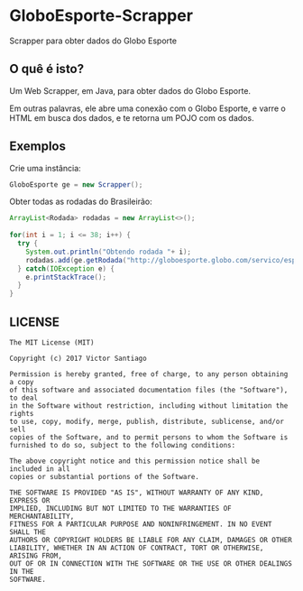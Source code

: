 # GloboEsporte-Scrapper
Scrapper para obter dados do Globo Esporte

## O quê é isto?
Um Web Scrapper, em Java, para obter dados do Globo Esporte.

Em outras palavras, ele abre uma conexão com o Globo Esporte, e varre o HTML em busca dos dados, e te retorna um POJO com os dados.

## Exemplos
Crie uma instância:
```java
GloboEsporte ge = new Scrapper();
```

Obter todas as rodadas do Brasileirão:
```java
ArrayList<Rodada> rodadas = new ArrayList<>();
        
for(int i = 1; i <= 38; i++) {
  try {
    System.out.println("Obtendo rodada "+ i);
    rodadas.add(ge.getRodada("http://globoesporte.globo.com/servico/esportes_campeonato/responsivo/widget-uuid/c6008860-b121-40a5-afe6-3bae9af08a32/fases/fase-unica-seriea-2017/rodada/"+i+"/jogos.html"));
  } catch(IOException e) {
    e.printStackTrace();
  }
}
```

## LICENSE
```
The MIT License (MIT)

Copyright (c) 2017 Victor Santiago

Permission is hereby granted, free of charge, to any person obtaining a copy
of this software and associated documentation files (the "Software"), to deal
in the Software without restriction, including without limitation the rights
to use, copy, modify, merge, publish, distribute, sublicense, and/or sell
copies of the Software, and to permit persons to whom the Software is
furnished to do so, subject to the following conditions:

The above copyright notice and this permission notice shall be included in all
copies or substantial portions of the Software.

THE SOFTWARE IS PROVIDED "AS IS", WITHOUT WARRANTY OF ANY KIND, EXPRESS OR
IMPLIED, INCLUDING BUT NOT LIMITED TO THE WARRANTIES OF MERCHANTABILITY,
FITNESS FOR A PARTICULAR PURPOSE AND NONINFRINGEMENT. IN NO EVENT SHALL THE
AUTHORS OR COPYRIGHT HOLDERS BE LIABLE FOR ANY CLAIM, DAMAGES OR OTHER
LIABILITY, WHETHER IN AN ACTION OF CONTRACT, TORT OR OTHERWISE, ARISING FROM,
OUT OF OR IN CONNECTION WITH THE SOFTWARE OR THE USE OR OTHER DEALINGS IN THE
SOFTWARE.
```
